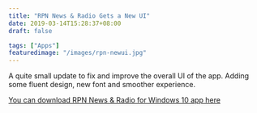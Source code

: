 ```yaml
---
title: "RPN News & Radio Gets a New UI"
date: 2019-03-14T15:28:37+08:00
draft: false

tags: ["Apps"]
featuredimage: "/images/rpn-newui.jpg"
---
```


A quite small update to fix and improve the overall UI of the app. Adding some fluent design, new font and smoother experience.

<a href="https://www.microsoft.com/en-ph/p/rpn-news-radio/9phl469c0z20?rtc=1" target="_blank">You can download RPN News & Radio for Windows 10 app here</a>